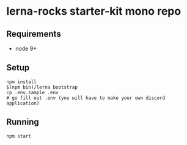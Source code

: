# lerna-rocks starter-kit mono repo

## Requirements

- node 9+

## Setup

```shell
npm install
$(npm bin)/lerna bootstrap
cp .env.sample .env
# go fill out .env (you will have to make your own discord application)
```

## Running
```shell
npm start
```
